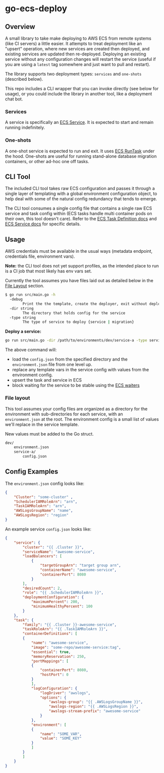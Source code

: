 
go-ecs-deploy
=============

## Overview

A small library to take make deploying to AWS ECS from remote systems (like CI servers) a little easier.  It attempts to treat deployment like an "upsert" operation, where new services are created then deployed, and existing services are updated then re-deployed.  Deploying an existing service without any configuration changes will restart the service (useful if you are using a `latest` tag somewhere and just want to pull and restart).

The library supports two deployment types: `services` and `one-shots` (described below).

This repo includes a CLI wrapper that you can invoke directly (see below for usage), or you could include the library in another tool, like a deployment chat bot.


### Services
A service is specifically an [ECS Service](https://docs.aws.amazon.com/AmazonECS/latest/developerguide/ecs_services.html).  It is expected to start and remain running indefinitely.

### One-shots
A one-shot service is expected to run and exit.  It uses [ECS RunTask](https://docs.aws.amazon.com/AmazonECS/latest/developerguide/ecs_run_task.html) under the hood.  One-shots are useful for running stand-alone database migration containers, or other ad-hoc one off tasks.

## CLI Tool

The included CLI tool takes raw ECS configuration and passes it through a single layer of templating with a global environment configuration object, to help deal with some of the natural config redundancy that tends to emerge.

The CLI tool consumes a single config file that contains a single raw ECS service and task config within (ECS tasks handle multi container pods on their own, this tool doesn't care).  Refer to the [ECS Task Definition docs](https://docs.aws.amazon.com/AmazonECS/latest/developerguide/task_definition_parameters.html) and [ECS Service docs](https://docs.aws.amazon.com/AmazonECS/latest/developerguide/service_definition_parameters.html) for specific details.

## Usage
AWS credentials must be available in the usual ways (metadata endpoint, credentials file, environment vars).

**Note:** the CLI tool does not yet support profiles, as the intended place to run is a CI job that most likely has env vars set.

Currently the tool assumes you have files laid out as detailed below in the [File Layout](#FileLayout) section.
```sh
$ go run src/main.go -h
  -debug
    	Print the the template, create the deployer, exit without deploying
  -dir string
    	The directory that holds config for the service
  -type string
    	The type of service to deploy {service | migration}
```


**Deploy a service:**
```sh
go run src/main.go -dir /path/to/environments/dev/service-a -type service
```
The above command will:
* load the `config.json` from the specified directory and the `environment.json` file from one level up.
* replace any template vars in the service config with values from the environment config.
* upsert the task and service in ECS
* block waiting for the service to be stable using the [ECS waiters](https://docs.aws.amazon.com/sdk-for-go/api/service/ecs/#ECS.WaitUntilServicesStable)




### File layout
This tool assumes your config files are organized as a directory for the environment with sub-directories for each service, with an `environment.json` at the root.  The environment config is a small list of values we'll replace in the service template.  

New values must be added to the Go struct.

```sh
dev/
    environment.json
    service-a/
        config.json
```


## Config Examples
The `environment.json` config looks like:
```json
{
    "Cluster": "some-cluster" ,
    "SchedulerIAMRoleArn": "arn",
    "TaskIAMRoleArn": "arn",
    "AWSLogsGroupName": "name",
    "AWSLogsRegion": "region"
}
```


An example service `config.json` looks like:
```json
{
    "service": {
        "cluster": "{{ .Cluster }}",
        "serviceName": "awesome-service",
        "loadBalancers": [
            {
                "targetGroupArn": "target group arn",
                "containerName": "awesome-service",
                "containerPort": 8080
            }
        ],
        "desiredCount": 2,
        "role": "{{ .SchedulerIAMRoleArn }}",
        "deploymentConfiguration": {
            "maximumPercent": 200,
            "minimumHealthyPercent": 100
        }
    },
    "task": {
        "family": "{{ .Cluster }}-awesome-service",
        "taskRoleArn": "{{ .TaskIAMRoleArn }}",
        "containerDefinitions": [
        {
            "name": "awesome-service",
            "image": "some-repo/awesome-service:tag",
            "essential": true,
            "memoryReservation": 250,
            "portMappings": [
            {
                "containerPort": 8080,
                "hostPort": 0
            }
            ],
            "logConfiguration": {
                "logDriver": "awslogs",
                "options": {
                    "awslogs-group": "{{ .AWSLogsGroupName }}",
                    "awslogs-region": "{{ .AWSLogsRegion }}",
                    "awslogs-stream-prefix": "awesome-service"
                }
            },
            "environment": [
            {
                "name": "SOME_VAR",
                "value": "SOME_KEY"
            }
            ]
        }
        ]
    }
}
```